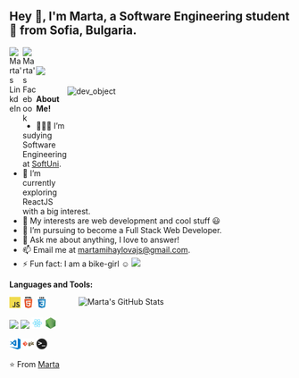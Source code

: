 <!--
**martamihaylova/martamihaylova** is a ✨ _special_ ✨ repository because its `README.md` (this file) appears on your GitHub profile.
-->

<h2 title="hehehe"> Hey 👋, I'm Marta, a Software Engineering student 🚀 from Sofia, Bulgaria.</h2>


<a href="https://github.com/martamihaylova">
  <img align="left" alt="Marta's LinkdeIn" width="24px" src="https://cdn.jsdelivr.net/npm/simple-icons@v3/icons/linkedin.svg" />
</a>
<a href="https://www.facebook.com/marta.mihaylova.5/">
  <img align="left" alt="Marta's Facebook" width="24px" src="https://cdn.jsdelivr.net/npm/simple-icons@v3/icons/facebook.svg" />
</a>
<br>
<br>
<img src="https://komarev.com/ghpvc/?username=martamihaylova&color=blueviolet">
<br />
<br />
<img src="https://github.com/JoykishanSharma/JoykishanSharma/blob/master/dev_object.png" alt="dev_object" align="right" width="400" height="200" />

**About Me!**

- 👨🏽‍💻 I’m sudying Software Engineering at [SoftUni](mailto:https://softuni.bg/).
- 🌱 I’m currently exploring ReactJS with a big interest. 
- 🤔 My interests are web development and cool stuff :smiley:
- 💼 I’m pursuing to become a Full Stack Web Developer.
- 💬 Ask me about anything, I love to answer!
- 📫 Email me at [martamihaylovajs@gmail.com](mailto:martamihaylovajs@gmail.com).
- ⚡ Fun fact: I am a bike-girl :relaxed: <img height="10" src="https://user-images.githubusercontent.com/69864334/119053722-2381a580-b9cf-11eb-9bb5-b79122cba048.png">

<!-- ![image](https://user-images.githubusercontent.com/69864334/119053722-2381a580-b9cf-11eb-9bb5-b79122cba048.png) -->



**Languages and Tools:**  

<img src="https://github-readme-stats.vercel.app/api?username=martamihaylova&show_icons=true&hide_border=true&count_private=true&theme=shades-of-purple&icon_color=fad000" alt="Marta's GitHub Stats" align="right" width="380" height="190">

<code><img height="20" src="https://raw.githubusercontent.com/github/explore/80688e429a7d4ef2fca1e82350fe8e3517d3494d/topics/javascript/javascript.png"></code>
<code><a href = "https://developer.mozilla.org/en-US/docs/Web/Guide/HTML/HTML5"><img height="20" src="https://raw.githubusercontent.com/github/explore/80688e429a7d4ef2fca1e82350fe8e3517d3494d/topics/html/html.png"></a></code>
<code><a href = "https://developer.mozilla.org/en-US/docs/Archive/CSS3"><img height="20" src="https://raw.githubusercontent.com/github/explore/80688e429a7d4ef2fca1e82350fe8e3517d3494d/topics/css/css.png"></a></code>


<code><img height="20" src="https://ih1.redbubble.net/image.438908244.6144/st,small,507x507-pad,600x600,f8f8f8.u2.jpg"></code>
<code><img height="20" src="https://i.pinimg.com/originals/24/a6/63/24a663052e771d440fa6555894a93595.jpg"></code>
<code><img height="20" src="https://raw.githubusercontent.com/github/explore/80688e429a7d4ef2fca1e82350fe8e3517d3494d/topics/react/react.png"></code>
<code><img height="20" src="https://raw.githubusercontent.com/github/explore/80688e429a7d4ef2fca1e82350fe8e3517d3494d/topics/nodejs/nodejs.png"></code>

<code><img height="20" src="https://raw.githubusercontent.com/github/explore/80688e429a7d4ef2fca1e82350fe8e3517d3494d/topics/visual-studio-code/visual-studio-code.png"></code>
<code><img height="20" src="https://raw.githubusercontent.com/github/explore/80688e429a7d4ef2fca1e82350fe8e3517d3494d/topics/git/git.png"></code>
<code><img height="20" src="https://raw.githubusercontent.com/github/explore/80688e429a7d4ef2fca1e82350fe8e3517d3494d/topics/terminal/terminal.png"></code>

⭐️ From [Marta](https://github.com/martamihaylova)
